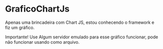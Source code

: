 # GraficoChartJs
Apenas uma brincadeira com Chart JS, estou conhecendo o framework e fiz um gráfico.

Importante! Use Algum servidor emulado para esse gráfico funcionar, pode não funcionar usando como arquivo.
